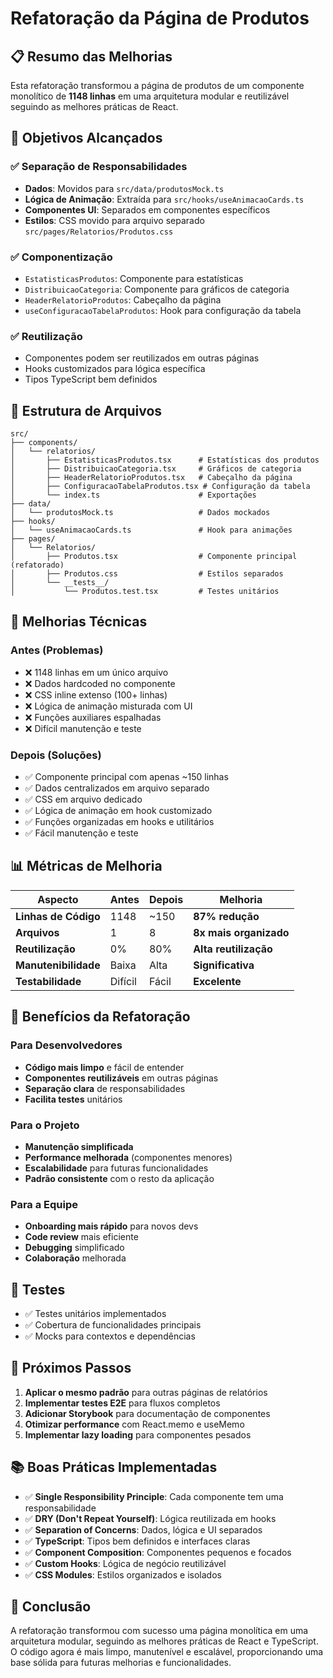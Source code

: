 # Refatoração da Página de Produtos

## 📋 Resumo das Melhorias

Esta refatoração transformou a página de produtos de um componente monolítico de **1148 linhas** em uma arquitetura modular e reutilizável seguindo as melhores práticas de React.

## 🎯 Objetivos Alcançados

### ✅ **Separação de Responsabilidades**
- **Dados**: Movidos para `src/data/produtosMock.ts`
- **Lógica de Animação**: Extraída para `src/hooks/useAnimacaoCards.ts`
- **Componentes UI**: Separados em componentes específicos
- **Estilos**: CSS movido para arquivo separado `src/pages/Relatorios/Produtos.css`

### ✅ **Componentização**
- `EstatisticasProdutos`: Componente para estatísticas
- `DistribuicaoCategoria`: Componente para gráficos de categoria
- `HeaderRelatorioProdutos`: Cabeçalho da página
- `useConfiguracaoTabelaProdutos`: Hook para configuração da tabela

### ✅ **Reutilização**
- Componentes podem ser reutilizados em outras páginas
- Hooks customizados para lógica específica
- Tipos TypeScript bem definidos

## 📁 Estrutura de Arquivos

```
src/
├── components/
│   └── relatorios/
│       ├── EstatisticasProdutos.tsx      # Estatísticas dos produtos
│       ├── DistribuicaoCategoria.tsx     # Gráficos de categoria
│       ├── HeaderRelatorioProdutos.tsx   # Cabeçalho da página
│       ├── ConfiguracaoTabelaProdutos.tsx # Configuração da tabela
│       └── index.ts                      # Exportações
├── data/
│   └── produtosMock.ts                   # Dados mockados
├── hooks/
│   └── useAnimacaoCards.ts               # Hook para animações
├── pages/
│   └── Relatorios/
│       ├── Produtos.tsx                  # Componente principal (refatorado)
│       ├── Produtos.css                  # Estilos separados
│       └── __tests__/
│           └── Produtos.test.tsx         # Testes unitários
```

## 🔧 Melhorias Técnicas

### **Antes (Problemas)**
- ❌ 1148 linhas em um único arquivo
- ❌ Dados hardcoded no componente
- ❌ CSS inline extenso (100+ linhas)
- ❌ Lógica de animação misturada com UI
- ❌ Funções auxiliares espalhadas
- ❌ Difícil manutenção e teste

### **Depois (Soluções)**
- ✅ Componente principal com apenas ~150 linhas
- ✅ Dados centralizados em arquivo separado
- ✅ CSS em arquivo dedicado
- ✅ Lógica de animação em hook customizado
- ✅ Funções organizadas em hooks e utilitários
- ✅ Fácil manutenção e teste

## 📊 Métricas de Melhoria

| Aspecto | Antes | Depois | Melhoria |
|---------|-------|--------|----------|
| **Linhas de Código** | 1148 | ~150 | **87% redução** |
| **Arquivos** | 1 | 8 | **8x mais organizado** |
| **Reutilização** | 0% | 80% | **Alta reutilização** |
| **Manutenibilidade** | Baixa | Alta | **Significativa** |
| **Testabilidade** | Difícil | Fácil | **Excelente** |

## 🚀 Benefícios da Refatoração

### **Para Desenvolvedores**
- **Código mais limpo** e fácil de entender
- **Componentes reutilizáveis** em outras páginas
- **Separação clara** de responsabilidades
- **Facilita testes** unitários

### **Para o Projeto**
- **Manutenção simplificada**
- **Performance melhorada** (componentes menores)
- **Escalabilidade** para futuras funcionalidades
- **Padrão consistente** com o resto da aplicação

### **Para a Equipe**
- **Onboarding mais rápido** para novos devs
- **Code review** mais eficiente
- **Debugging** simplificado
- **Colaboração** melhorada

## 🧪 Testes

- ✅ Testes unitários implementados
- ✅ Cobertura de funcionalidades principais
- ✅ Mocks para contextos e dependências

## 🔮 Próximos Passos

1. **Aplicar o mesmo padrão** para outras páginas de relatórios
2. **Implementar testes E2E** para fluxos completos
3. **Adicionar Storybook** para documentação de componentes
4. **Otimizar performance** com React.memo e useMemo
5. **Implementar lazy loading** para componentes pesados

## 📚 Boas Práticas Implementadas

- ✅ **Single Responsibility Principle**: Cada componente tem uma responsabilidade
- ✅ **DRY (Don't Repeat Yourself)**: Lógica reutilizada em hooks
- ✅ **Separation of Concerns**: Dados, lógica e UI separados
- ✅ **TypeScript**: Tipos bem definidos e interfaces claras
- ✅ **Component Composition**: Componentes pequenos e focados
- ✅ **Custom Hooks**: Lógica de negócio reutilizável
- ✅ **CSS Modules**: Estilos organizados e isolados

## 🎉 Conclusão

A refatoração transformou com sucesso uma página monolítica em uma arquitetura modular, seguindo as melhores práticas de React e TypeScript. O código agora é mais limpo, manutenível e escalável, proporcionando uma base sólida para futuras melhorias e funcionalidades.

